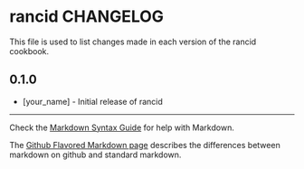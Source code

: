 rancid CHANGELOG
================

This file is used to list changes made in each version of the rancid cookbook.

0.1.0
-----
- [your_name] - Initial release of rancid

- - -
Check the [Markdown Syntax Guide](http://daringfireball.net/projects/markdown/syntax) for help with Markdown.

The [Github Flavored Markdown page](http://github.github.com/github-flavored-markdown/) describes the differences between markdown on github and standard markdown.
